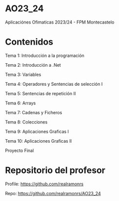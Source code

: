 # AO23_24
Aplicaciónes Ofimaticas 2023/24 - FPM Montecastelo

# Contenidos

Tema 1: Introducción a la programación

Tema 2: Introducción a .Net

Tema 3: Variables

Tema 4: Operadores y Sentencias de selección I

Tema 5: Sentencias de repetición II

Tema 6: Arrays

Tema 7: Cadenas y Ficheros

Tema 8: Colecciones

Tema 9: Aplicaciones Graficas I

Tema 10: Aplicaciones Graficas II

Proyecto Final



# Repositorio del profesor

Profile: https://github.com/realramonrs

Repo: https://github.com/realramonrs/AO23_24

